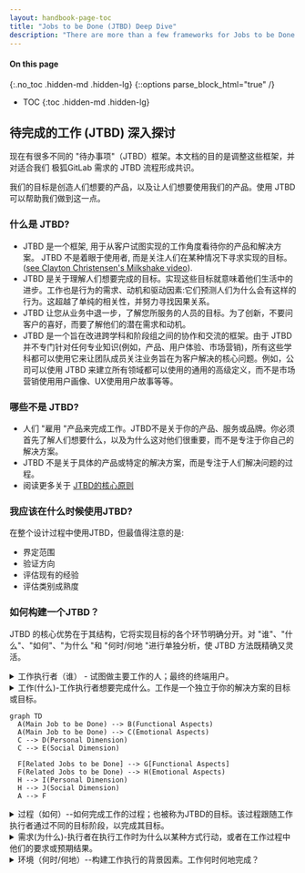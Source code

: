 ```yaml
---
layout: handbook-page-toc
title: "Jobs to be Done (JTBD) Deep Dive"
description: "There are more than a few frameworks for Jobs to be Done. The aim of this documentation is to adapt those frameworks to create a shared understanding that fits our needs."
---
```


#### On this page
{:.no_toc .hidden-md .hidden-lg}
{::options parse_block_html="true" /}

- TOC
{:toc .hidden-md .hidden-lg}

## 待完成的工作 (JTBD) 深入探讨

现在有很多不同的 "待办事项"（JTBD）框架。本文档的目的是调整这些框架，并对适合我们 极狐GitLab 需求的 JTBD 流程形成共识。

我们的目标是创造人们想要的产品，以及让人们想要使用我们的产品。使用 JTBD 可以帮助我们做到这一点。

### 什么是 JTBD?
* JTBD 是一个框架, 用于从客户试图实现的工作角度看待你的产品和解决方案。 JTBD 不是着眼于使用者, 而是关注人们在某种情况下寻求实现的目标。 ([see Clayton Christensen's Milkshake video](https://www.youtube.com/watch?v=sfGtw2C95Ms)).
* JTBD 是关于理解人们想要完成的目标。实现这些目标就意味着他们生活中的进步。工作也是行为的需求、动机和驱动因素:它们预测人们为什么会有这样的行为。这超越了单纯的相关性，并努力寻找因果关系。
* JTBD 让您从业务中退一步，了解您所服务的人员的目标。为了创新，不要问客户的喜好，而要了解他们的潜在需求和动机。
* JTBD 是一个旨在改进跨学科和阶段组之间的协作和交流的框架。由于 JTBD 并不专门针对任何专业知识(例如，产品、用户体验、市场营销)，所有这些学科都可以使用它来让团队成员关注业务旨在为客户解决的核心问题。例如，公司可以使用 JTBD 来建立所有领域都可以使用的通用的高级定义，而不是市场营销使用用户画像、UX使用用户故事等等。

### 哪些不是 JTBD?
* 人们 "雇用 "产品来完成工作。JTBD不是关于你的产品、服务或品牌。你必须首先了解人们想要什么，以及为什么这对他们很重要，而不是专注于你自己的解决方案。
* JTBD 不是关于具体的产品或特定的解决方案，而是专注于人们解决问题的过程。
* 阅读更多关于 [JTBD的核心原则](/handbook/engineering/ux/jobs-to-be-done/core-jobs-to-be-done-principles/)

### 我应该在什么时候使用JTBD?
在整个设计过程中使用JTBD，但最值得注意的是:
* 界定范围
* 验证方向
* 评估现有的经验
* 评估类别成熟度

### 如何构建一个JTBD？
JTBD 的核心优势在于其结构，它将实现目标的各个环节明确分开。对 "谁"、"什么"、"如何"、"为什么 "和 "何时/何地 "进行单独分析，使 JTBD 方法既精确又灵活。

<details>

<summary markdown="span">工作执行者（谁） - 试图做主要工作的人；最终的终端用户。</summary>

* 请注意，这些不同的角色并不是指工作头衔。相反，它们代表了在完成一项工作的背景下不同的职能角色。
* 除了工作执行者和购买者之外，工作生态系统中需要考虑的其他职能包括以下内容：
   * **审批人:** 授权获取解决方案的人 
   * **审核者:** 审核解决方案是否合适的人 
   * **技术人员:** 集成解决方案并使其发挥作用的人
   * **经理:** 在执行工作时监督工作执行者的人
   * **受众:** 消耗工作产出的人
   * **助理:** 协助和支持工作执行者完成工作的人

</details>

<details>

<summary markdown="span">工作(什么)-工作执行者想要完成什么。工作是一个独立于你的解决方案的目标或目标。</summary>

* 工作执行者的目的不是与你的公司互动，而是要完成一些事情。 
* 因为他们没有提到解决方案或技术，所以工作应该是尽可能的永恒和不变的。努力以一种使工作稳定的方式构建工作，即使技术发生变化。
* 你最终会寻找几种类型的工作。关键的区别在于主要工作、相关工作、情感和社会工作之间的区别。
* JTBD 为创新提供了一个顺序:首先满足功能性工作的需求，然后再分层情感和社会方面。把情感和社会工作放在首位往往会产生无数的解决方案。
* 工作有一些不同的类型：
   * **主要工作**
     * 这是工作执行者的总体目标或您想要了解的客户的主要目标。
     * 这份工作定义了你的整体竞争环境，设定了你的创新范围。 
     * 这项工作是广泛和直接的，并作为您的 JTBD 调查的所有其他元素的锚。 
     * 这项工作经常被表述为一个功利性的目标。这是一个将被执行的行为，应该有一个明确的最终状态，即工作要做的 "完成 "部分。
     * 这项工作不应该包括快速、容易或便宜这样的形容词。这些被认为是需求，或者是工作执行者比较解决方案的指标，这些都要单独处理。主要工作也不同于你的营销信息或价值主张声明，后者倾向于说服力，以唤起人们的情感。
     * 不要把主要工作定义得太狭窄。一件小事会限制你的视野，也会限制你的努力。当你有疑问的时候，从更广的范围去定义一个主要的工作。问“为什么?”和“如何?”以提高或降低主要工作的精细程度。
     * 示例：准备一顿饭，听音乐，或计划长期的经济福利 
   * **相关职位** 
     * 相关工作与主要工作相邻，但有明显不同。
     * 当你定义主要工作时，确定相关的工作，以了解目标的整体情况，因为人们有多个目标碰撞和交叉。这样确定相关工作可以帮助你的团队理解什么是主要工作，什么不是。只有这样，你才应该决定一个单一的主要工作来关注，将相关的工作放在你的视线之外。
     * 记住，相关的目标甚至可能与主要的工作相互竞争。例如，购买汽车或房屋等大件物品可能会减损退休投资组合的增长。因此，我们生活中的进步是相关工作成果的总和，而且往往需要平衡。
     * 示例:如果你将增长退休投资组合定义为一项主要工作，相关的工作可能是购买新房或平衡现金流。
   * **情感和社会工作**
     * 把情感和社交工作放在首位往往会产生无数的解决方案，这就是为什么它们应该在主要和相关工作之后被考虑的原因。
     * 情绪化的工作反映了人们在执行工作时想要的感觉。声明通常以 "感觉 "一词开始。 
     * 例:我希望对我同事的代码提供反馈时感到自信。
     * 社会工作表明了一个工作执行者如何适应一个系统。
     * 示例: 我想帮助推动公司内部的文化变革。 
     * 将功能性工作与情绪性工作和社会性工作分开，一方面有助于专注于个人的目标，另一方面有助于专注于完成工作的经验方面。经验法则是先解决功能性工作。如果功能性工作没有得到满足，那么情感工作或社交工作就很难解决。

</details>

```mermaid
graph TD
  A(Main Job to be Done) --> B(Functional Aspects)
  A(Main Job to be Done) --> C(Emotional Aspects)
  C --> D(Personal Dimension)
  C --> E(Social Dimension)

  F[Related Jobs to be Done] --> G[Functional Aspects]
  F(Related Jobs to be Done) --> H(Emotional Aspects)
  H --> I(Personal Dimension)
  H --> J(Social Dimension)
  A --> F
  ```

<details>

  <summary markdown="span">过程（如何）--如何完成工作的过程；也被称为JTBD的目标。该过程跟随工作执行者通过不同的目标阶段，以完成其目标。</summary>

  * 了解工作执行者的意图过程是JTBD的关键。
  * 您可以在时序图中使用一系列阶段(如开始、中间和结束)来说明主要工作。
  * 每个阶段可以包含多个用户故事(也称为Little Jobs)。现在还不要进入任务/物理活动的范畴。
  * 因为工作必须“完成”，所以一定要以一种有最终状态的方式来规划工作。
  * 一旦你有了主要的序列，就要指定完成每个用户故事所需的任务。 

</details>

<details>

  <summary markdown="span">需求(为什么)-执行者在执行工作时为什么以某种方式行动，或者在工作过程中他们的要求或预期结果。</summary>

  * 为什么工作人员在完成工作的时候会这样做?他们的行动可能与取得具体成果有关，例如编写具体报告。他们的行为也可能与他们必须遵守的需求或过程相关联。
  * 在 JTBD 中，需求被视为与完成主要工作有关；需求不是来自解决方案的要求，而是个人对完成工作的要求。
  * 需求也不是期望，从抽象的角度来看，需求高于主要工作。
  * 示例：如果一项主要工作被定义为“报税”，那么完成这项工作可能需要“最小化收集文件所需的时间或最大化获得回报的可能性”。
  * 示例：诸如 "在经济上获得安宁 "或 "供养我的家人 "这样的表达，是超越获得主要工作的动机。这些都是以后要考虑的重要方面，但与达到报税目标无关。

</details>

<details>

  <summary markdown="span">环境（何时/何地）--构建工作执行的背景因素。工作何时何地完成？</summary>

  构成作业执行的环境因素。工作在何时何地完成? 
  * 环境通常由时间、方式和地点等方面组成。
  * 没有背景的工作是不完整的，也不能提供战略方向。确定主要工作和了解具体情况是很有必要的。
  * JTBD 使用环境，以便与一个组织相关。工作周围的条件赋予它意义和相关性，因此必须加以考虑。
   * 示例：“吃早餐”是一个非常宽泛的工作，可以适用于很多情况。但对于快餐店来说，“边走边吃早餐”是一项更需要专注的工作。 
* 在设计解决方案时，向情况添加上下文细节也有很大帮助。
   * 示例：在旅途中享用早餐的解决方案可以包括从去餐厅或小餐馆到在办公桌上吃外带午餐的所有事情。但是当考虑到特定情况时，比如上班迟到、通勤时以及成本是一个因素时，早上喝奶昔可能是工作的更好解决方案。

</details>
